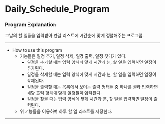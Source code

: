 # Daily_Schedule_Program

### Program Explanation
그날의 할 일들을 입력받아 연결 리스트에 시간순에 맞게 정렬해주는 프로그램.

___

* How to use this program
  - 기능들은 일정 추가, 일정 삭제, 일정 출력, 일정 찾기가 있다.
    - 일정을 추가할 때는 입력 양식에 맞게 시간과 분, 할 일을 입력하면 일정이 추가된다.
    - 일정을 삭제할 때는 입력 양식에 맞게 시간과 분, 할 일을 입력하면 일정이 삭제된다.
    - 일정을 출력할 때는 목록에서 보이는 출력 형태들 중 하나를 골라 입력하면 해당 출력 형태에 맞게 일정들이 입력된다.
    - 일정을 찾을 때는 입력 양식에 맞게 시간과 분, 할 일을 입력하면 일정이 출력된다.
  - 위 기능들을 이용하여 하루 할 일 리스트를 저장한다.
___
